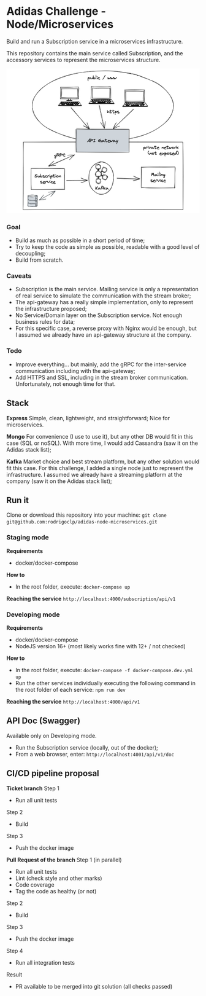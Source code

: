# Adidas Challenge - Node/Microservices

Build and run a Subscription service in a microservices infrastructure.

This repository contains the main service called Subscription, and the accessory services to represent the microservices structure.

![alt text](https://github.com/rodrigoclp/adidas-microservices/blob/master/architecture.png?raw=true)

### Goal

- Build as much as possible in a short period of time;
- Try to keep the code as simple as possible, readable with a good level of decoupling;
- Build from scratch.

### Caveats

- Subscription is the main service. Mailing service is only a representation of real service to simulate the communication with the stream broker;
- The api-gateway has a really simple implementation, only to represent the infrastructure proposed;
- No Service/Domain layer on the Subscription service. Not enough business rules for data;
- For this specific case, a reverse proxy with Nginx would be enough, but I assumed we already have an api-gateway structure at the company.

### Todo

- Improve everything... but mainly, add the gRPC for the inter-service communication including with the api-gateway;
- Add HTTPS and SSL, including in the stream broker communication.
Unfortunately, not enough time for that.

## Stack

**Express**
Simple, clean, lightweight, and straightforward; Nice for microservices.

**Mongo**
For convenience (I use to use it), but any other DB would fit in this case (SQL or noSQL). With more time, I would add Cassandra (saw it on the Adidas stack list);

**Kafka**
Market choice and best stream platform, but any other solution would fit this case. For this challenge, I added a single node just to represent the infrastructure. I assumed we already have a streaming platform at the company (saw it on the Adidas stack list);

## Run it

Clone or download this repository into your machine:
`git clone git@github.com:rodrigoclp/adidas-node-microservices.git`

### Staging mode

**Requirements**

- docker/docker-compose

**How to**

- In the root folder, execute:
`docker-compose up`

**Reaching the service**
`http://localhost:4000/subscription/api/v1`

### Developing mode

**Requirements**

- docker/docker-compose
- NodeJS version 16+ (most likely works fine with 12+ / not checked)

**How to**

- In the root folder, execute:
`docker-compose -f docker-compose.dev.yml up`
- Run the other services individually executing the following command in the root folder of each service:
`npm run dev`

**Reaching the service**
`http://localhost:4000/api/v1`

## API Doc (Swagger)

Available only on Developing mode.

- Run the Subscription service (locally, out of the docker);
- From a web browser, enter:
`http://localhost:4001/api/v1/doc`

## CI/CD pipeline proposal

**Ticket branch**
Step 1

- Run all unit tests

Step 2

- Build

Step 3

- Push the docker image

**Pull Request of the branch**
Step 1 (in parallel)

- Run all unit tests
- Lint (check style and other marks)
- Code coverage
- Tag the code as healthy (or not)

Step 2

- Build

Step 3

- Push the docker image

Step 4

- Run all integration tests

Result

- PR available to be merged into git solution (all checks passed)
